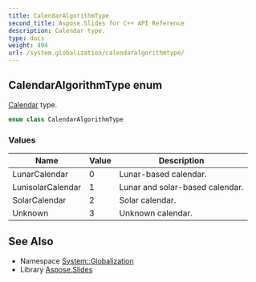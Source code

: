 ```yaml
---
title: CalendarAlgorithmType
second_title: Aspose.Slides for C++ API Reference
description: Calendar type.
type: docs
weight: 404
url: /system.globalization/calendaralgorithmtype/
---
```

## CalendarAlgorithmType enum


[Calendar](../calendar/) type.

```cpp
enum class CalendarAlgorithmType
```

### Values

| Name | Value | Description |
| --- | --- | --- |
| LunarCalendar | 0 | Lunar-based calendar. |
| LunisolarCalendar | 1 | Lunar and solar-based calendar. |
| SolarCalendar | 2 | Solar calendar. |
| Unknown | 3 | Unknown calendar. |

## See Also

* Namespace [System::Globalization](../)
* Library [Aspose.Slides](../../)